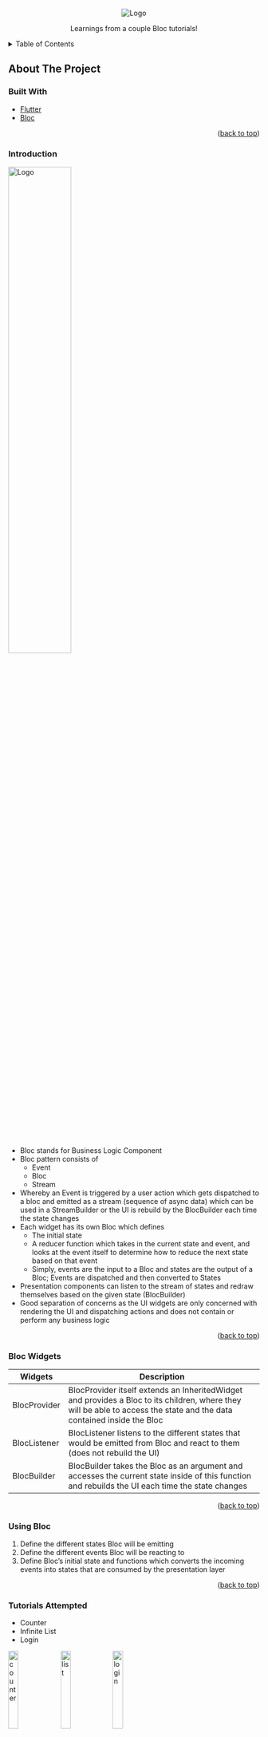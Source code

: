 <div id="top"></div>

<!-- PROJECT LOGO -->
<br />
<div align="center">
  <img src="images/overview.png" alt="Logo">
  <p>
    Learnings from a couple Bloc tutorials!
  </p>
</div>



<!-- TABLE OF CONTENTS -->
<details>
  <summary>Table of Contents</summary>
  <ol>
    <li>
      <a href="#about-the-project">About The Project</a>
      <ul>
        <li><a href="#built-with">Built With</a></li>
        <li><a href="#introduction">Introduction</a></li>
        <li><a href="#bloc-widgets">Bloc Widgets</a></li>
        <li><a href="#using-bloc">Using Bloc</a></li>
        <li><a href="#tutorials-attempted">Tutorials Attempted</a></li>
      </ul>
    </li>
    <li>
      <a href="#getting-started">Getting Started</a>
      <ul>
        <li><a href="#prerequisites">Prerequisites</a></li>
        <li><a href="#how-to-use">How to use</a></li>
      </ul>
    </li>
    <li>
      <a href="#tutorials">Tutorials</a>
      <ul>
        <li><a href="#counter">Counter</a></li>
        <li><a href="#infinite-list">Infinite List</a></li>
        <li><a href="#login">Login</a></li>
      </ul>
    </li>
  </ol>
</details>



<!-- ABOUT THE PROJECT -->
## About The Project

### Built With

* [Flutter](https://docs.flutter.dev/)
* [Bloc](https://bloclibrary.dev/#/)

<p align="right">(<a href="#top">back to top</a>)</p>

### Introduction
<div>
  <img src="images/flow.png" alt="Logo" width='50%'>
</div>
<div>
  <ul>
    <li>Bloc stands for Business Logic Component</li>
    <li>
      Bloc pattern consists of
      <ul>
        <li>Event</li>
        <li>Bloc</li>
        <li>Stream</li>
      </ul>
    </li>
    <li>Whereby an Event is triggered by a user action which gets dispatched to a bloc and emitted as a stream (sequence of async data) which can be used in a StreamBuilder or the UI is rebuild by the BlocBuilder each time the state changes</li>
    <li>
      Each widget has its own Bloc which defines
      <ul>
        <li>The initial state</li>
        <li>A reducer function which takes in the current state and event, and looks at the event itself to determine how to reduce the next state based on that event</li>
        <li>Simply, events are the input to a Bloc and states are the output of a Bloc; Events are dispatched and then converted to States</li>
      </ul>
    </li>
    <li>Presentation components can listen to the stream of states and redraw themselves based on the given state (BlocBuilder)</li>
    <li>Good separation of concerns as the UI widgets are only concerned with rendering the UI and dispatching actions and does not contain or perform any business logic</li>
  </ul>
</div>

<p align="right">(<a href="#top">back to top</a>)</p>

### Bloc Widgets
| Widgets | Description |
| ------------------------ | ----------------------------------------------------------- |
| BlocProvider | BlocProvider itself extends an InheritedWidget and provides a Bloc to its children, where they will be able to access the state and the data contained inside the Bloc | 
| BlocListener | BlocListener listens to the different states that would be emitted from Bloc and react to them (does not rebuild the UI) | 
| BlocBuilder | BlocBuilder takes the Bloc as an argument and accesses the current state inside of this function and rebuilds the UI each time the state changes | 

<p align="right">(<a href="#top">back to top</a>)</p>

### Using Bloc
1.	Define the different states Bloc will be emitting
2.	Define the different events Bloc will be reacting to
3.	Define Bloc’s initial state and functions which converts the incoming events into states that are consumed by the presentation layer

<p align="right">(<a href="#top">back to top</a>)</p>

### Tutorials Attempted 
* Counter
* Infinite List
* Login

<div>
  <img src="images/counter.png" alt="counter" width='20%'>
  <img src="images/list.png" alt="list" width='20%'>
  <img src="images/login.png" alt="login" width='20%'>
</div>
<p align="right">(<a href="#top">back to top</a>)</p>

<!-- GETTING STARTED -->
## Getting Started

### Prerequisites
* Flutter 2.10.2
* Dart 2.16.1
* Xcode 13.2.1

Run `flutter doctor` in the terminal to check if you are using the same versions
```bash
$ flutter doctor
Doctor summary (to see all details, run flutter doctor -v):
[✓] Flutter (Channel stable, 2.10.2, on macOS 11.6.5 20G527 darwin-x64, locale
    en-SG)
[✓] Android toolchain - develop for Android devices (Android SDK version 31.0.0)
[✓] Xcode - develop for iOS and macOS (Xcode 13.2.1)
[✓] Chrome - develop for the web
[✓] Android Studio (version 2020.3)
[✓] VS Code (version 1.66.2)
[✓] Connected device (1 available)
[✓] HTTP Host Availability

• No issues found!
```
### How to use
From the root of the project, run `flutter pub get` to retrieve the dependencies
```bash
$ flutter pub get
```

Run `open -a simulator` to launch the ios emulator
```bash
$ open -a simulator
```

Run `flutter run` to start the project
```bash
$ flutter run
```
<p align="right">(<a href="#top">back to top</a>)</p>

## Tutorials
### Counter
<div>
  <img src="images/counter.gif" alt="counter gif" width='30%'>
</div>

#### Overview
* BlocObserver
* Cubit vs Bloc

| Cubit | Bloc |
| ------------------------ | ----------------------------------------------------------- |
| When creating a Cubit, we have to define the state and the functions to trigger state changes | When creating a Bloc, we have to define the state, event and event handler |
| Simpler as less code is involved | More traceable as we know the event that triggered those changes |

#### Learnings
<div>
  <ul>
    <li>
      CounterCubit
      <ul>
        <li>Does not specify the event that triggers the function for the state to change, rather it only exposes the function to emit the new changes</li>
        <li>Can be good if only one event is responsible for a widget to redraw and state change does not require complex logic</li>
      </ul>
    </li>
    <li>
      CounterView
      <ul>
        <li>Button press does not dispatch an event to the intermediary to decide how to change the state but rather it calls the CounterCubit methods straight which immediately accesses and outputs the new state</li>
      </ul>
    </li>
    <li>
      BlocObserver
      <ul>
        <li>Responds to all changes even if there are more than one Cubit across the App managing different states, such as handling all reported errors globally</li>
        <li>Created at the root widget</li>
      </ul>
    </li>
  </ul>
</div>

<p align="right">(<a href="#top">back to top</a>)</p>


### Infinite List
<div>
  <img src="images/list.gif" alt="list" width='30%'>
</div>

#### Overview
* Equatable
* Adding events
* Defining states
* Transition

#### Learnings
<div>
  <ul>
    <li>
      PostBloc
      <ul>
        <li>Responds to PostFetched, which is a type of PostEvent, using an event handler</li>
        <li>Emits the PostStates which tells the presentation layer what to do</li>
        <li>PostEvent and PostState extends Equatable so that we can directly compare states and not rebuild the widget if the same state occurs; objects with the same value have different hashcode internally</li>
      </ul>
    </li>
    <li>
      PostsPage
      <ul>
        <li>Contains an instance of PostBloc that adds PostFetched event which triggers on creation and renders PostsList</li>
      </ul>
    </li>
    <li>
      PostsList
      <ul>
        <li>Uses a BlocBuilder to rebuild the view depending on the state, and is hooked up to PostBloc and adds a PostFetched event when it reaches the bottom of the scroll</li>
        <li>Instead of using switch case, can also try using buildWhen() which rebuilds the view when the current state is PostStatus.success</li>
      </ul>
    </li>
    <li>
      BlocObserver
      <ul>
        <li>onTransition can be used in BlocObserver to log the changes in state</li>
      </ul>
    </li>
  </ul>
</div>

<p align="right">(<a href="#top">back to top</a>)</p>


### Login
<div>
  <img src="images/login.gif" alt="login" width='30%'>
</div>

#### Overview
* Stream
* RepositoryProvider

#### Learnings
<div>
  <ul>
    <li>
      UserRepository
      <ul>
        <li>Exposes a method getUser() which will retrieve the current user</li>
        <li>Wrapped with RepositoryProvider to provide a repository for all the Blocs</li>
      </ul>
    </li>
    <li>
      AuthenticationRepository
      <ul>
        <li>Exposes a stream of AuthenticationStatus updates</li>
        <li>Report real-time updates to all subscribers</li>
        <li>Wrapped with RepositoryProvider to provide a repository for all the Blocs</li>
      </ul>
    </li>
    <li>
      AuthenticationBloc
      <ul>
        <li>Reacts to changes in the authentication state and emit states to the presentation layer</li>
        <li>Has a dependency on AuthenticationRepository and UserRepository and subscribes to the status stream of the AuthenticationRepository and adds AuthenticationStatusChanged event internally in response to a new AuthenticationStatus</li>
      </ul>
    </li>
    <li>
      LoginBloc
      <ul>
        <li>Login state and events are decoupled from Authentication</li>
      </ul>
    </li>
    <li>
      Presentation Layer
      <ul>
        <li>Splash page: splash screen while bloc determines whether user is logged in</li>
        <li>Home page: navigates users there once they are logged in</li>
        <li>Login page: holds Login form</li>
        <li>Login form: handle user login input</li>
      </ul>
    </li>
    <li>
      MultiBlocProvider
      <ul>
        <li>Can be used to initialize all the Blocs</li>
      </ul>
    </li>
  </ul>
</div>

<p align="right">(<a href="#top">back to top</a>)</p>

